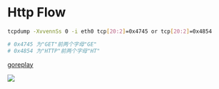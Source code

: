 # Http Flow

```bash
tcpdump -XvvennSs 0 -i eth0 tcp[20:2]=0x4745 or tcp[20:2]=0x4854

# 0x4745 为"GET"前两个字母"GE"
# 0x4854 为"HTTP"前两个字母"HT"
```

[goreplay](https://github.com/buger/goreplay)

![](../.vuepress/public/go-replay.jpg)